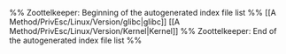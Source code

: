 %% Zoottelkeeper: Beginning of the autogenerated index file list  %%
 [[A Method/PrivEsc/Linux/Version/glibc|glibc]]
 [[A Method/PrivEsc/Linux/Version/Kernel|Kernel]]
%% Zoottelkeeper: End of the autogenerated index file list  %%
